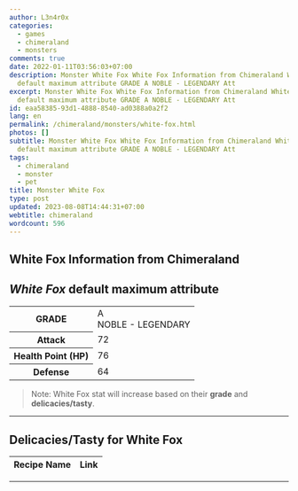 ```yaml
---
author: L3n4r0x
categories:
  - games
  - chimeraland
  - monsters
comments: true
date: 2022-01-11T03:56:03+07:00
description: Monster White Fox White Fox Information from Chimeraland White Fox
  default maximum attribute GRADE A NOBLE - LEGENDARY Att
excerpt: Monster White Fox White Fox Information from Chimeraland White Fox
  default maximum attribute GRADE A NOBLE - LEGENDARY Att
id: eaa58385-93d1-4888-8540-ad0388a0a2f2
lang: en
permalink: /chimeraland/monsters/white-fox.html
photos: []
subtitle: Monster White Fox White Fox Information from Chimeraland White Fox
  default maximum attribute GRADE A NOBLE - LEGENDARY Att
tags:
  - chimeraland
  - monster
  - pet
title: Monster White Fox
type: post
updated: 2023-08-08T14:44:31+07:00
webtitle: chimeraland
wordcount: 596
---
```


<link
  rel="stylesheet"
  href="https://rawcdn.githack.com/dimaslanjaka/Web-Manajemen/870a349/css/bootstrap-5-3-0-alpha3-wrapper.css"
/>
<section id="bootstrap-wrapper">
  <div data-bs-theme="dark">
    <h2>White Fox Information from Chimeraland</h2>
    <h2 id="attribute"><i>White Fox</i> default maximum attribute</h2>
    <div class="row">
      <div class="col mb-2">
        <div class="card">
          <div class="card-body">
            <table>
              <tr>
                <th>GRADE</th>
                <td>
                  A <br /><span class="text-warning">NOBLE - LEGENDARY</span>
                </td>
              </tr>
              <tr>
                <th>Attack</th>
                <td>72</td>
              </tr>
              <tr>
                <th>Health Point (HP)</th>
                <td>76</td>
              </tr>
              <tr>
                <th>Defense</th>
                <td>64</td>
              </tr>
            </table>
          </div>
        </div>
      </div>
    </div>
    <blockquote class="bd-callout bd-callout-warning">
      Note: White Fox stat will increase based on their <b>grade</b> and
      <b>delicacies/tasty</b>.
    </blockquote>
    <hr />
    <h2 id="delicacies">Delicacies/Tasty for White Fox</h2>
    <div class="card">
      <div class="card-body">
        <div class="table-responsive">
          <table class="table table-striped">
            <thead>
              <tr>
                <th>Recipe Name</th>
                <th>Link</th>
              </tr>
            </thead>
            <tbody></tbody>
          </table>
        </div>
      </div>
    </div>
    <hr />
  </div>
</section>